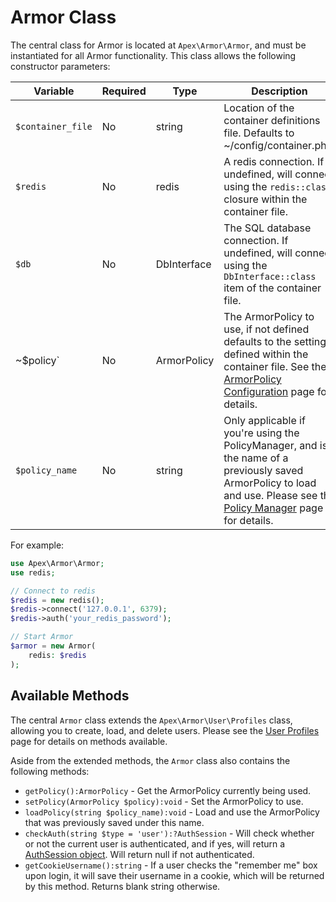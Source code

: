 
# Armor Class

The central class for Armor is located at `Apex\Armor\Armor`, and must be instantiated for all Armor functionality.  This class allows the following constructor parameters:

Variable | Required | Type | Description
------------- |------------- |------------- |-------------
`$container_file` | No | string | Location of the container definitions file.  Defaults to ~/config/container.php. 
`$redis` | No | redis | A redis connection.  If undefined, will connect using the `redis::class` closure within the container file.
`$db` | No | DbInterface | The SQL database connection.  If undefined, will connect using the `DbInterface::class` item of the container file.
~$policy` | No | ArmorPolicy | The ArmorPolicy to use, if not defined defaults to the settings defined within the container file.  See the [ArmorPolicy Configuration](armorpolicy.md) page for details.
`$policy_name` | No | string | Only applicable if you're using the PolicyManager, and is the name of a previously saved ArmorPolicy to load and use.  Please see the [Policy Manager](policy_manager.md) page for details.

For example:

~~~php
use Apex\Armor\Armor;
use redis;

// Connect to redis
$redis = new redis();
$redis->connect('127.0.0.1', 6379);
$redis->auth('your_redis_password');

// Start Armor
$armor = new Armor(
    redis: $redis
);
~~~

## Available Methods

The central `Armor` class extends the `Apex\Armor\User\Profiles` class, allowing you to create, load, and delete users.  Please see the [User Profiles](profiles.md) page for details on methods available.  

Aside from the extended methods, the `Armor` class also contains the following methods:

* `getPolicy():ArmorPolicy` - Get the ArmorPolicy currently being used.
* `setPolicy(ArmorPolicy $policy):void` - Set the ArmorPolicy to use.
* `loadPolicy(string $policy_name):void` - Load and use the ArmorPolicy that was previously saved under this name.
* `checkAuth(string $type = 'user'):?AuthSession` - Will check whether or not the current user is authenticated, and if yes, will return a [AuthSession object](auth_session.md).  Will return null if not authenticated.
* `getCookieUsername():string` - If a user checks the "remember me" box upon login, it will save their username in a cookie, which will be returned by this method.  Returns blank string otherwise.



